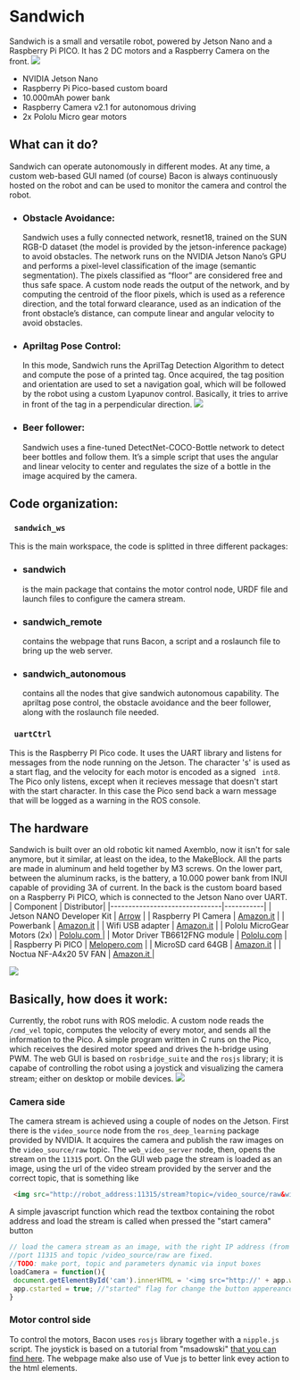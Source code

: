 # Sandwich
Sandwich is a small and versatile robot, powered by Jetson Nano and a Raspberry Pi PICO. It has 2 DC motors and a Raspberry Camera on the front.
![](https://raw.githubusercontent.com/tolomeis/sandwich/main/imgs/sandwich-full.jpg)
- NVIDIA Jetson Nano
-  Raspberry Pi Pico-based custom board
- 10.000mAh power bank
- Raspberry Camera v2.1 for autonomous driving
- 2x Pololu Micro gear motors
 

## What can it do?
Sandwich can operate autonomously in different modes. At any time, a custom web-based GUI named (of course) Bacon is always continuously hosted on the robot and can be used to monitor the camera and control the robot.
- ### Obstacle Avoidance:
  Sandwich uses a fully connected network, resnet18, trained on the SUN RGB-D dataset (the model is provided by the jetson-inference package) to avoid obstacles. The network runs on the NVIDIA Jetson Nano’s GPU and performs a pixel-level classification of the image (semantic segmentation). The pixels classified as “floor” are considered free and thus safe space. A custom node reads the output of the network, and by computing the centroid of the floor pixels, which is used as a reference direction, and the total forward clearance, used as an indication of the front obstacle’s distance, can compute linear and angular velocity to avoid obstacles.
- ### Apriltag Pose Control:
  In this mode, Sandwich runs the AprilTag Detection Algorithm to detect and compute the pose of a printed tag. Once acquired, the tag position and orientation are used to set a navigation goal, which will be followed by the robot using a custom Lyapunov control. Basically, it tries to arrive in front of the tag in a perpendicular direction.
  ![](https://raw.githubusercontent.com/tolomeis/sandwich/main/imgs/gifsapriltag_follow.gif)
- ### Beer follower:
  Sandwich uses a fine-tuned DetectNet-COCO-Bottle network to detect beer bottles and follow them. It’s a simple script that uses the angular and linear velocity to center and regulates the size of a bottle in the image acquired by the camera.
## Code organization:
### ``` sandwich_ws```  
This is the main workspace, the code is splitted in three different packages:
 - ### sandwich
    is the main package that contains the motor control node, URDF file and launch files to configure the camera stream.
  - ### sandwich_remote
    contains the webpage that runs Bacon, a script and a roslaunch file to bring up the web server.
  - ### sandwich_autonomous
    contains all the nodes that give sandwich autonomous capability. The apriltag pose control, the obstacle avoidance and the beer follower, along with the roslaunch file needed.
### ``` uartCtrl```  
This is the Raspberry PI Pico code. It uses the UART library and listens for messages from the node running on the Jetson. The character 's' is used as a start flag, and the velocity for each motor is encoded as a signed ``` int8```. The Pico only listens, except when it recieves message that doesn't start with the start character. In this case the Pico send back a warn message that will be logged as a warning in the ROS console.
  
## The hardware
Sandwich is built over an old robotic kit named Axemblo, now it isn't for sale anymore, but it similar, at least on the idea, to the MakeBlock.
All the parts are made in aluminum and held together by M3 screws. On the lower part, between the aluminum racks, is the battery, a 10.000 power bank from INUI capable of providing 3A of current. In the back is the custom board based on a Raspberry Pi PICO, which is connected to the Jetson Nano over UART. 
| Component					    | Distributor|
|-------------------------------|-----------|
| Jetson NANO Developer Kit     | [Arrow](https://www.arrow.com/it-it/products/945-13450-0000-100/nvidia "Arrow")     |
| Raspberry PI Camera           | [Amazon.it](https://www.amazon.it/gp/product/B01ER2SKFS "Amazon.it") |
| Powerbank                     | [Amazon.it](https://www.amazon.it/gp/product/B07PNL5STG "Amazon.it") |
| Wifi USB adapter              | [Amazon.it](https://www.amazon.it/gp/product/B07KRCW6LZ "Amazon.it") |
| Pololu MicroGear Motors (2x)  | [Pololu.com ](https://www.pololu.com/product/3077 "Pololu.com ")      |
| Motor Driver TB6612FNG module | [Pololu.com](https://www.pololu.com/product/713 "Pololu.com")       |
| Raspberry Pi PICO             | [Melopero.com](https://www.melopero.com/shop/raspberry-pi/boards/single-boards/raspberry-pi-pico/ "Melopero.com")       |
| MicroSD card  64GB            | [Amazon.it](https://www.amazon.it/gp/product/B08GYBBBBH "Amazon.it") |
| Noctua NF-A4x20 5V FAN		| [Amazon.it ](https://www.amazon.it/gp/product/B071FNHVXN "Amazon.it ")|

![](https://raw.githubusercontent.com/tolomeis/sandwich/main/imgs/schematic.png)





## Basically, how does it work:
Currently, the robot runs with ROS melodic. A custom node reads the ```/cmd_vel``` topic, computes the velocity of every motor, and sends all the information to the Pico. A simple program written in C runs on the Pico, which receives the desired motor speed and drives the h-bridge using PWM. The web GUI is based on ```rosbridge_suite``` and the ```rosjs``` library; it is capabe of controlling the robot using a joystick and visualizing the camera stream; either on desktop or mobile devices. 
![](https://raw.githubusercontent.com/tolomeis/sandwich/main/imgs/bacon.png)

### Camera side
The camera stream is achieved using a couple of nodes on the Jetson. First there is the ```video_source``` node from the ```ros_deep_learning``` package provided by NVIDIA. It acquires the camera and publish the raw images on the ```video_source/raw``` topic.  The ```web_video_server``` node, then, opens the stream on the ```11315``` port. On the GUI web page the stream is loaded as an image, using the url of the video stream provided by the server and the correct topic, that is something like
```html
 <img src="http://robot_address:11315/stream?topic=/video_source/raw&width=800&height=600&quality=50"/>
```
A simple javascript function which read the textbox containing the robot address and load the stream is called when pressed the "start camera" button
```javascript
// load the camera stream as an image, with the right IP address (from the wp_address input box)
//port 11315 and topic /video_source/raw are fixed.
//TODO: make port, topic and parameters dynamic via input boxes
loadCamera = function(){
 document.getElementById('cam').innerHTML = '<img src="http://' + app.ws_address.slice(5,-5) + ':11315/stream?topic=/video_source/raw&width=800&height=600&quality=50" class="w3-image"/>';
 app.cstarted = true; //"started" flag for change the button appereance
}
```



### Motor control side
To control the motors, Bacon uses ```rosjs```  library together with a ```nipple.js``` script. The joystick is based on a tutorial from "msadowski" [that you can find here](https://msadowski.github.io/ros-web-tutorial-pt1/ "here"). The webpage make also use of Vue js to better link evey action to the html elements.
